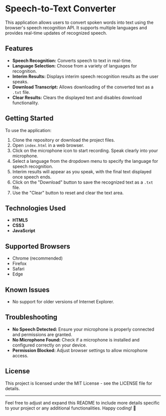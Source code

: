 
# Speech-to-Text Converter

This application allows users to convert spoken words into text using the browser's speech recognition API. It supports multiple languages and provides real-time updates of recognized speech.

## Features

- **Speech Recognition:** Converts speech to text in real-time.
- **Language Selection:** Choose from a variety of languages for recognition.
- **Interim Results:** Displays interim speech recognition results as the user speaks.
- **Download Transcript:** Allows downloading of the converted text as a `.txt` file.
- **Clear Results:** Clears the displayed text and disables download functionality.

## Getting Started

To use the application:

1. Clone the repository or download the project files.
2. Open `index.html` in a web browser.
3. Click on the microphone icon to start recording. Speak clearly into your microphone.
4. Select a language from the dropdown menu to specify the language for speech recognition.
5. Interim results will appear as you speak, with the final text displayed once speech ends.
6. Click on the "Download" button to save the recognized text as a `.txt` file.
7. Use the "Clear" button to reset and clear the text area.

## Technologies Used

- **HTML5**
- **CSS3**
- **JavaScript**

## Supported Browsers

- Chrome (recommended)
- Firefox
- Safari
- Edge

## Known Issues

- No support for older versions of Internet Explorer.

## Troubleshooting

- **No Speech Detected:** Ensure your microphone is properly connected and permissions are granted.
- **No Microphone Found:** Check if a microphone is installed and configured correctly on your device.
- **Permission Blocked:** Adjust browser settings to allow microphone access.

## License

This project is licensed under the MIT License - see the LICENSE file for details.

---

Feel free to adjust and expand this README to include more details specific to your project or any additional functionalities. Happy coding! 🚀
